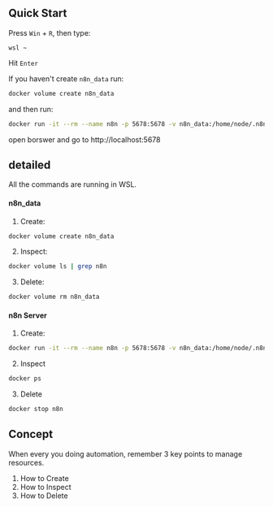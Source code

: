 ## Quick Start

Press `Win` + `R`, then type:
```pwsh
wsl ~
```
Hit `Enter`

If you haven't create `n8n_data` run:
```bash
docker volume create n8n_data
```
and then run:
```bash
docker run -it --rm --name n8n -p 5678:5678 -v n8n_data:/home/node/.n8n docker.n8n.io/n8nio/n8n
```
open borswer and go to http://localhost:5678

## detailed
All the commands are running in WSL.
#### n8n_data
1. Create: 
```bash
docker volume create n8n_data
```
2. Inspect:  
```bash
docker volume ls | grep n8n
```
3. Delete:
```bash
docker volume rm n8n_data
```
#### n8n Server
1. Create: 
```bash
docker run -it --rm --name n8n -p 5678:5678 -v n8n_data:/home/node/.n8n docker.n8n.io/n8nio/n8n
```
2. Inspect
```bash
docker ps
```
3. Delete
```bash
docker stop n8n
```


## Concept
When every you doing automation, remember 3 key points to manage resources.
1. How to Create
2. How to Inspect
3. How to Delete
